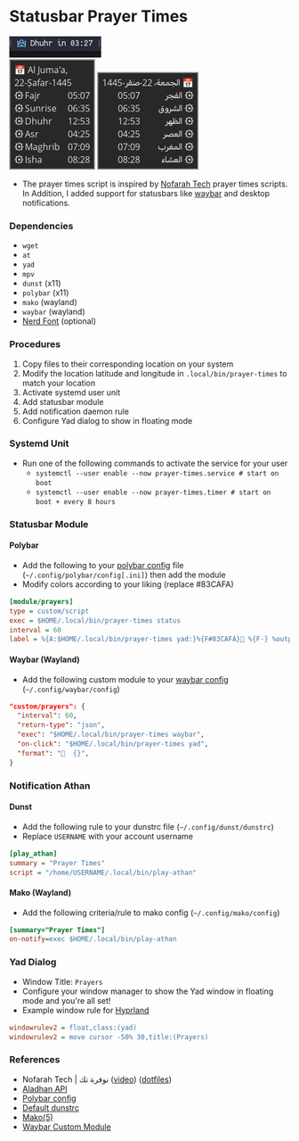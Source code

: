# Statusbar Prayer Times

![polybar module](screenshots/polybar-module.png)
<br/>
![yad en](screenshots/yad-en-widget.png)
![yad widget](screenshots/yad-widget.png)

- The prayer times script is inspired by [Nofarah Tech](https://www.youtube.com/@NofarahTech) prayer times scripts. In Addition, I added support for statusbars like [waybar](https://github.com/Alexays/Waybar) and desktop notifications.

### Dependencies

- `wget`
- `at`
- `yad`
- `mpv`
- `dunst` (x11)
- `polybar` (x11)
- `mako` (wayland)
- `waybar` (wayland)
- [Nerd Font](https://www.nerdfonts.com/) (optional)

### Procedures

1. Copy files to their corresponding location on your system
2. Modify the location latitude and longitude in `.local/bin/prayer-times` to match your location
3. Activate systemd user unit
4. Add statusbar module
5. Add notification daemon rule
6. Configure Yad dialog to show in floating mode

### Systemd Unit

- Run one of the following commands to activate the service for your user
  - `systemctl --user enable --now prayer-times.service # start on boot`
  - `systemctl --user enable --now prayer-times.timer # start on boot + every 8 hours`

### Statusbar Module

#### Polybar

- Add the following to your [polybar config](https://github.com/polybar/polybar/wiki/Configuration) file (`~/.config/polybar/config[.ini]`) then add the module
- Modify colors according to your liking (replace #83CAFA)

```ini
[module/prayers]
type = custom/script
exec = $HOME/.local/bin/prayer-times status
interval = 60
label = %{A:$HOME/.local/bin/prayer-times yad:}%{F#83CAFA}󱠧 %{F-} %output%%{A}
```

#### Waybar (Wayland)

- Add the following custom module to your [waybar config](https://github.com/Alexays/Waybar/wiki/Configuration) (`~/.config/waybar/config`)

```json
"custom/prayers": {
  "interval": 60,
  "return-type": "json",
  "exec": "$HOME/.local/bin/prayer-times waybar",
  "on-click": "$HOME/.local/bin/prayer-times yad",
  "format": "󱠧  {}",
}
```

### Notification Athan

#### Dunst

- Add the following rule to your dunstrc file (`~/.config/dunst/dunstrc`)
- Replace `USERNAME` with your account username

```ini
[play_athan]
summary = "Prayer Times"
script = "/home/USERNAME/.local/bin/play-athan"
```

#### Mako (Wayland)

- Add the following criteria/rule to mako config (`~/.config/mako/config`)

```ini
[summary="Prayer Times"]
on-notify=exec $HOME/.local/bin/play-athan
```

### Yad Dialog

- Window Title: `Prayers`
- Configure your window manager to show the Yad window in floating mode and you're all set!
- Example window rule for [Hyprland](https://hyprland.org/)

```ini
windowrulev2 = float,class:(yad)
windowrulev2 = move cursor -50% 30,title:(Prayers)
```

### References

- Nofarah Tech | نوفرة تك ([video](https://www.youtube.com/watch?v=BnSXo5p1ZLw)) ([dotfiles](https://github.com/HishamAHai/dotfiles/tree/main/.local/bin))
- [Aladhan API](https://aladhan.com/prayer-times-api#GetTimings)
- [Polybar config](https://github.com/polybar/polybar/wiki/Module:-script)
- [Default dunstrc](https://github.com/dunst-project/dunst/blob/master/dunstrc)
- [Mako(5)](https://github.com/emersion/mako/blob/master/doc/mako.5.scd)
- [Waybar Custom Module](https://github.com/Alexays/Waybar/wiki/Module:-Custom)
